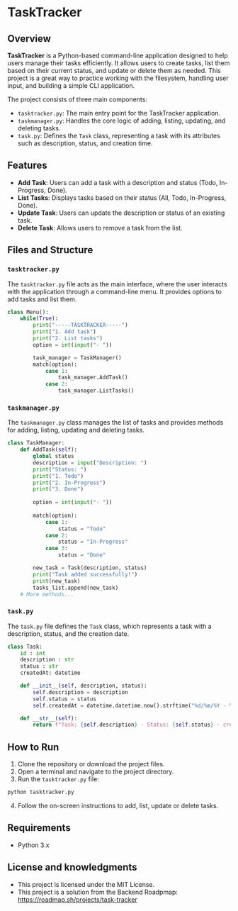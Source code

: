 # TaskTracker

## Overview

**TaskTracker** is a Python-based command-line application designed to help users manage their tasks efficiently. It allows users to create tasks, list them based on their current status, and update or delete them as needed. This project is a great way to practice working with the filesystem, handling user input, and building a simple CLI application.

The project consists of three main components:
- `tasktracker.py`: The main entry point for the TaskTracker application.
- `taskmanager.py`: Handles the core logic of adding, listing, updating, and deleting tasks.
- `task.py`: Defines the `Task` class, representing a task with its attributes such as description, status, and creation time.

## Features

- **Add Task**: Users can add a task with a description and status (Todo, In-Progress, Done).
- **List Tasks**: Displays tasks based on their status (All, Todo, In-Progress, Done).
- **Update Task**: Users can update the description or status of an existing task.
- **Delete Task**: Allows users to remove a task from the list.

## Files and Structure

### `tasktracker.py`

The `tasktracker.py` file acts as the main interface, where the user interacts with the application through a command-line menu. It provides options to add tasks and list them.

```python
class Menu():
    while(True):
        print("-----TASKTRACKER-----")
        print("1. Add task")
        print("2. List tasks")
        option = int(input("- "))

        task_manager = TaskManager()
        match(option):
            case 1:
                task_manager.AddTask()
            case 2:
                task_manager.ListTasks()
```
### `taskmanager.py`

The `taskmanager.py` class manages the list of tasks and provides methods for adding, listing, updating and deleting tasks.

```python
class TaskManager:
    def AddTask(self):
        global status
        description = input("Description: ")
        print("Status: ")
        print("1. Todo")
        print("2. In-Progress")
        print("3. Done")
        
        option = int(input("- "))
        
        match(option):
            case 1:
                status = "Todo"
            case 2:
                status = "In-Progress"
            case 3:
                status = "Done"

        new_task = Task(description, status)
        print("Task added successfully!")
        print(new_task)
        tasks_list.append(new_task)
    # More methods...
```

### `task.py`

The `task.py` file defines the `Task` class, which represents a task with a description, status, and the creation date.

```python
class Task:
    id : int
    description : str
    status : str
    createdAt: datetime

    def __init__(self, description, status):
        self.description = description
        self.status = status
        self.createdAt = datetime.datetime.now().strftime("%d/%m/%Y - %X")

    def __str__(self):
        return f"Task: {self.description} - Status: {self.status} - created At: {self.createdAt}"
```
## How to Run
1. Clone the repository or download the project files.
2. Open a terminal and navigate to the project directory.
3. Run the `tasktracker.py` file:
```bash
python tasktracker.py
```
4. Follow the on-screen instructions to add, list, update or delete tasks.

## Requirements
- Python 3.x

## License and knowledgments
- This project is licensed under the MIT License.
- This project is a solution from the Backend Roadpmap: https://roadmap.sh/projects/task-tracker
